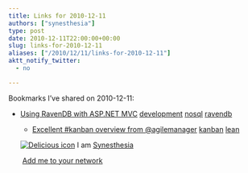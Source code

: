 ```yaml
---
title: Links for 2010-12-11
authors: ["synesthesia"]
type: post
date: 2010-12-11T22:00:00+00:00
slug: links-for-2010-12-11 
aliases: ["/2010/12/11/links-for-2010-12-11"]
aktt_notify_twitter:
  - no

---
```

Bookmarks I&#8217;ve shared on 2010-12-11:

  * [Using RavenDB with ASP.NET MVC][1] 
    [development][2] [nosql][3] [ravendb][4] </li> 
    
      * [Excellent #kanban overview from @agilemanager][5] 
        [kanban][6] [lean][7] </li> </ul> 
        
        <p class="deliciouslink">
          <a href="https://del.icio.us/synesthesia" title="See all my bookmarks on del.icio.us"><img src="https://www.synesthesia.co.uk/images/deliciousicon.jpg" alt="Delicious icon" /></a>&nbsp;I am <a href="https://del.icio.us/synesthesia" title="See all my bookmarks on del.icio.us">Synesthesia</a>
        </p>
        
        <p class="deliciouslink">
          <a href="https://del.icio.us/network?add=synesthesia" title="Add me to your del.icio.us network"><img src="https://www.synesthesia.co.uk/images/add.gif" alt="" /></a>&nbsp;<a href="https://del.icio.us/network?add=synesthesia" title="Add me to your del.icio.us network">Add me to your network</a>
        </p>

 [1]: https://www.codecapers.com/post/Using-RavenDB-with-ASPNET-MVC.aspx
 [2]: https://delicious.com/synesthesia/development
 [3]: https://delicious.com/synesthesia/nosql
 [4]: https://delicious.com/synesthesia/ravendb
 [5]: https://agilemanagement.net/index.php/Blog/the_principles_of_the_kanban_method/?utm_source=twitterfeed
 [6]: https://delicious.com/synesthesia/kanban
 [7]: https://delicious.com/synesthesia/lean